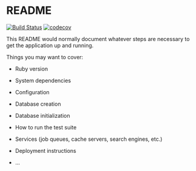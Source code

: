 # README
[![Build Status](https://travis-ci.com/tomily1/news-api.svg?branch=master)](https://travis-ci.com/tomily1/news-api)
[![codecov](https://codecov.io/gh/tomily1/news-api/branch/master/graph/badge.svg?token=ZZGI54MU34)](https://codecov.io/gh/tomily1/news-api)

This README would normally document whatever steps are necessary to get the
application up and running.

Things you may want to cover:

* Ruby version

* System dependencies

* Configuration

* Database creation

* Database initialization

* How to run the test suite

* Services (job queues, cache servers, search engines, etc.)

* Deployment instructions

* ...
